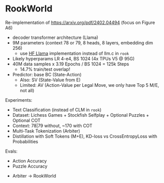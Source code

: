 # RookWorld

Re-implementation of https://arxiv.org/pdf/2402.04494 (focus on Figure A6)
- decoder transformer architecture (Llama)
- 9M parameters (context 78 or 79, 8 heads, 8 layers, embedding dim 256)
  - use [HF Llama](https://huggingface.co/docs/transformers/v4.44.2/en/model_doc/llama2#transformers.LlamaForSequenceClassification) implementation instead of llm.c in `rook`
- Likely hyperparams LR 4-e4, BS 1024 (4x TPUs V5 @ 95G)
- 40M data samples x 3.19 Epochs / BS 1024 = 125k Steps
  - 14.7% train/test overlap!
- Predictor: base BC (State-Action)
  - Also: SV (State-Value from E)
  - Limited: AV (Action-Value per Legal Move, we only have Top 5 M/E, not all)

Experiments:
- Text Classification (instead of CLM in `rook`)
- Dataset: Lichess Games + Stockfish Selfplay + Optional Puzzles + Optional COT
- Context: 78|79 without, ~170 with COT
- Multi-Task Tokenization (Arbiter)
- Distillation with Soft Tokens (M+E), KD-loss vs CrossEntropyLoss with Probabilities

Evals:
- Action Accuracy
- Puzzle Accuracy

+ Arbiter -> RookWorld